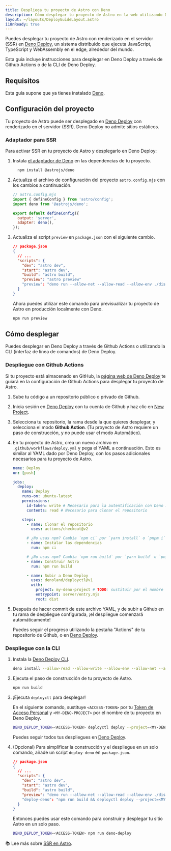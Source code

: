 ```yaml
---
title: Despliega tu proyecto de Astro con Deno
description: Cómo desplegar tu proyecto de Astro en la web utilizando Deno.
layout: ~/layouts/DeployGuideLayout.astro
i18nReady: true
---
```


Puedes desplegar tu proyecto de Astro con renderizado en el servidor (SSR) en [Deno Deploy](https://deno.com/deploy), un sistema distribuido que ejecuta JavaScript, TypeScript y WebAssembly en el edge, alrededor del mundo.

Esta guía incluye instrucciones para desplegar en Deno Deploy a través de Github Actions o de la CLI de Deno Deploy.

## Requisitos

Esta guía supone que ya tienes instalado [Deno](https://deno.land/).

## Configuración del proyecto

Tu proyecto de Astro puede ser desplegado en [Deno Deploy](https://deno.com/deploy) con renderizado en el servidor (SSR). Deno Deploy no admite sitios estáticos.

### Adaptador para SSR

Para activar SSR en tu proyecto de Astro y desplegarlo en Deno Deploy:

1. Instala [el adaptador de Deno](https://github.com/withastro/astro/tree/main/packages/integrations/deno) en las dependencias de tu proyecto.

    ```bash
      npm install @astrojs/deno
    ```

2. Actualiza el archivo de configuración del proyecto `astro.config.mjs` con los cambios a continuación.

    ```js ins={3,6-7}
    // astro.config.mjs
    import { defineConfig } from 'astro/config';
    import deno from '@astrojs/deno';

    export default defineConfig({
      output: 'server',
      adapter: deno(),
    });
    ```

3. Actualiza el script `preview` en `package.json` con el siguiente cambio.

    ```json del={8} ins={9}
    // package.json
    {
      // ...
      "scripts": {
        "dev": "astro dev",
        "start": "astro dev",
        "build": "astro build",
        "preview": "astro preview"
        "preview": "deno run --allow-net --allow-read --allow-env ./dist/server/entry.mjs"
      }
    }
    ```

    Ahora puedes utilizar este comando para previsualizar tu proyecto de Astro en producción localmente con Deno.

    ```bash
    npm run preview
    ```

## Cómo desplegar

Puedes desplegar en Deno Deploy a través de Github Actions o utilizando la CLI (interfaz de línea de comandos) de Deno Deploy.

### Despliegue con Github Actions

Si tu proyecto está almacenado en GitHub, la [página web de Deno Deploy](https://dash.deno.com/) te guiará en la configuración de Github Actions para desplegar tu proyecto de Astro.

1. Sube tu código a un repositorio público o privado de Github.

2. Inicia sesión en [Deno Deploy](https://dash.deno.com/) con tu cuenta de Github y haz clic en [New Project](https://dash.deno.com).

3. Selecciona tu repositorio, la rama desde la que quieres desplegar, y selecciona el modo **Github Action**. (Tu proyecto de Astro requiere un paso de construcción, y no puede usar el modo Automático).

4. En tu proyecto de Astro, crea un nuevo archivo en `.github/workflows/deploy.yml` y pega el YAML a continuación. Esto es similar al YAML dado por Deno Deploy, con los pasos adicionales necesarios para tu proyecto de Astro.

    ```yaml
    name: Deploy
    on: [push]

    jobs:
      deploy:
        name: Deploy
        runs-on: ubuntu-latest
        permissions:
          id-token: write # Necesario para la autentificación con Deno Deploy
          contents: read # Necesario para clonar el repositorio

        steps:
          - name: Clonar el repositorio
            uses: actions/checkout@v2

          # ¿No usas npm? Cambia `npm ci` por `yarn install` o `pnpm i`.
          - name: Instalar las dependencias
            run: npm ci
    
          # ¿No usas npm? Cambia `npm run build` por `yarn build` o `pnpm run build`.
          - name: Construir Astro
            run: npm run build

          - name: Subir a Deno Deploy
            uses: denoland/deployctl@v1
            with:
              project: my-deno-project # TODO: sustituir por el nombre del proyecto Deno Deploy
              entrypoint: server/entry.mjs
              root: dist
    ```

5. Después de hacer commit de este archivo YAML, y de subir a Github en tu rama de despliegue configurada, ¡el despliegue comenzará automáticamente!

   Puedes seguir el progreso utilizando la pestaña "Actions" de tu repositorio de Github, o en [Deno Deploy](https://dash.deno.com).

### Despliegue con la CLI

1. Instala la [Deno Deploy CLI](https://deno.com/deploy/docs/deployctl).

    ```bash
    deno install --allow-read --allow-write --allow-env --allow-net --allow-run --no-check -r -f https://deno.land/x/deploy/deployctl.ts
    ```

2. Ejecuta el paso de construcción de tu proyecto de Astro.

    ```bash
    npm run build
    ```

3. ¡Ejecuta `deployctl` para desplegar!

   En el siguiente comando, sustituye `<ACCESS-TOKEN>` por tu [Token de Acceso Personal](https://dash.deno.com/user/access-tokens) y `<MY-DENO-PROJECT>` por el nombre de tu proyecto en Deno Deploy.

    ```bash
    DENO_DEPLOY_TOKEN=<ACCESS-TOKEN> deployctl deploy --project=<MY-DENO-PROJECT> --no-static --include=./dist ./dist/server/entry.mjs
    ```

    Puedes seguir todos tus despliegues en [Deno Deploy](https://dash.deno.com).

4. (Opcional) Para simplificar la construcción y el despliegue en un solo comando, añade un script `deploy-deno` en `package.json`.

    ```json ins={9}
    // package.json
    {
      // ...
      "scripts": {
        "dev": "astro dev",
        "start": "astro dev",
        "build": "astro build",
        "preview": "deno run --allow-net --allow-read --allow-env ./dist/server/entry.mjs"
        "deploy-deno": "npm run build && deployctl deploy --project=<MY-DENO-PROJECT> --no-static --include=./dist ./dist/server/entry.mjs"
      }
    }
    ```

    Entonces puedes usar este comando para construir y desplegar tu sitio Astro en un solo paso.

    ```bash
    DENO_DEPLOY_TOKEN=<ACCESS-TOKEN> npm run deno-deploy
    ```

📚 Lee más sobre [SSR en Astro](/es/guides/server-side-rendering/).
